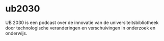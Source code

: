 # ub2030
  UB 2030 is een podcast over de innovatie van de universiteitsbibliotheek door technologische veranderingen en verschuivingen in onderzoek en onderwijs. 
